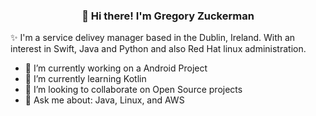 
<h3 align="center">👋 Hi there! I'm Gregory Zuckerman</h3>

✨ I'm a service delivey manager based in the Dublin, Ireland. With an interest in Swift, Java and Python and also Red Hat linux administration.

- 🔭 I’m currently working on a Android Project
- 🌱 I’m currently learning Kotlin
- 👯 I’m looking to collaborate on Open Source projects
- 💬 Ask me about: Java, Linux, and AWS

